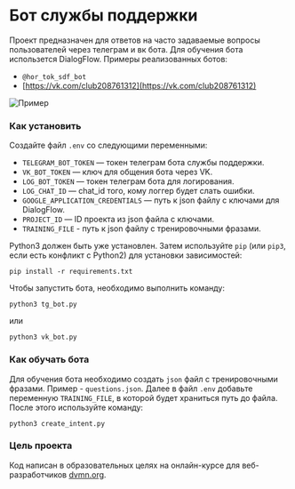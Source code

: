 # Бот службы поддержки

Проект предназначен для ответов на часто задаваемые вопросы пользователей через телеграм и вк бота. Для обучения бота использется DialogFlow. 
Примеры реализованных ботов:
- `@hor_tok_sdf_bot`
- [https://vk.com/club208761312](https://vk.com/club208761312)

![Пример](https://media.giphy.com/media/VV4VklLhYbxBWJl8g1/giphy.gif)

### Как установить

Создайте файл `.env` со следующими переменными:

- `TELEGRAM_BOT_TOKEN` — токен телеграм бота службы поддержки.
- `VK_BOT_TOKEN` — ключ для общения бота через VK.
- `LOG_BOT_TOKEN` — токен телеграм бота для логирования.
- `LOG_CHAT_ID` — chat_id того, кому логгер будет слать ошибки.
- `GOOGLE_APPLICATION_CREDENTIALS` — путь к json файлу с ключами для DialogFlow.
- `PROJECT_ID` — ID проекта из json файла с ключами.
- `TRAINING_FILE` - путь к json файлу с тренировочными фразами.

Python3 должен быть уже установлен. 
Затем используйте `pip` (или `pip3`, если есть конфликт с Python2) для установки зависимостей:
```
pip install -r requirements.txt
```

Чтобы запустить бота, необходимо выполнить команду:
```
python3 tg_bot.py
```
или
```
python3 vk_bot.py
```

### Как обучать бота

Для обучения бота необходимо создать `json` файл с тренировочными фразами. Пример - `questions.json`. Далее в файл `.env` добавьте переменную `TRAINING_FILE`, в которой будет храниться путь до файла.
После этого используйте команду:
```
python3 create_intent.py
```

### Цель проекта

Код написан в образовательных целях на онлайн-курсе для веб-разработчиков [dvmn.org](https://dvmn.org/).